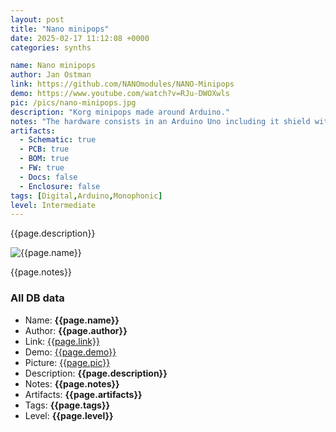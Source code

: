 ```yaml
---
layout: post
title: "Nano minipops"
date: 2025-02-17 11:12:08 +0000
categories: synths

name: Nano minipops
author: Jan Ostman
link: https://github.com/NANOmodules/NANO-Minipops
demo: https://www.youtube.com/watch?v=RJu-DWOXwls
pic: /pics/nano-minipops.jpg
description: "Korg minipops made around Arduino."
notes: "The hardware consists in an Arduino Uno including it shield with 9 slide switches, 2 rotary potentiometers and 1 LED. Software in the CODE folder contains all the necessary to convert your Arduino Uno in a Minipops drum box."
artifacts:
  - Schematic: true
  - PCB: true
  - BOM: true
  - FW: true
  - Docs: false
  - Enclosure: false
tags: [Digital,Arduino,Monophonic]
level: Intermediate
---
```


{{page.description}}

![{{page.name}}]({{page.pic}})

{{page.notes}}

### All DB data
- Name: **{{page.name}}**
- Author: **{{page.author}}**
- Link: [{{page.link}}]({{page.link}})
- Demo: [{{page.demo}}]({{page.demo}})
- Picture: [{{page.pic}}]({{page.pic}})
- Description: **{{page.description}}**
- Notes: **{{page.notes}}**
- Artifacts: **{{page.artifacts}}**
- Tags: **{{page.tags}}**
- Level: **{{page.level}}**
